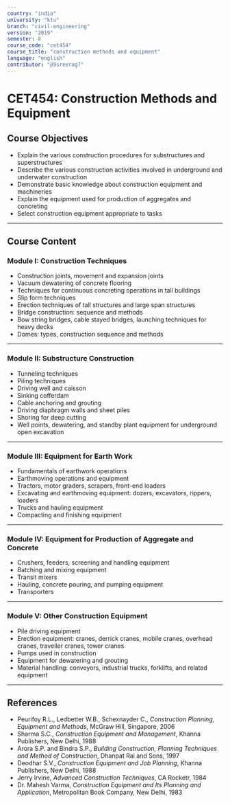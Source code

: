 ```yaml
---
country: "india"
university: "ktu"
branch: "civil-engineering"
version: "2019"
semester: 8
course_code: "cet454"
course_title: "construction methods and equipment"
language: "english"
contributor: "@9sreerag7"
---
```


# CET454: Construction Methods and Equipment

## Course Objectives

- Explain the various construction procedures for substructures and superstructures  
- Describe the various construction activities involved in underground and underwater construction  
- Demonstrate basic knowledge about construction equipment and machineries  
- Explain the equipment used for production of aggregates and concreting  
- Select construction equipment appropriate to tasks  

---

## Course Content

### Module I: Construction Techniques

- Construction joints, movement and expansion joints  
- Vacuum dewatering of concrete flooring  
- Techniques for continuous concreting operations in tall buildings  
- Slip form techniques  
- Erection techniques of tall structures and large span structures  
- Bridge construction: sequence and methods  
- Bow string bridges, cable stayed bridges, launching techniques for heavy decks  
- Domes: types, construction sequence and methods  

---

### Module II: Substructure Construction

- Tunneling techniques  
- Piling techniques  
- Driving well and caisson  
- Sinking cofferdam  
- Cable anchoring and grouting  
- Driving diaphragm walls and sheet piles  
- Shoring for deep cutting  
- Well points, dewatering, and standby plant equipment for underground open excavation  

---

### Module III: Equipment for Earth Work

- Fundamentals of earthwork operations  
- Earthmoving operations and equipment  
- Tractors, motor graders, scrapers, front-end loaders  
- Excavating and earthmoving equipment: dozers, excavators, rippers, loaders  
- Trucks and hauling equipment  
- Compacting and finishing equipment  

---

### Module IV: Equipment for Production of Aggregate and Concrete

- Crushers, feeders, screening and handling equipment  
- Batching and mixing equipment  
- Transit mixers  
- Hauling, concrete pouring, and pumping equipment  
- Transporters  

---

### Module V: Other Construction Equipment

- Pile driving equipment  
- Erection equipment: cranes, derrick cranes, mobile cranes, overhead cranes, traveller cranes, tower cranes  
- Pumps used in construction  
- Equipment for dewatering and grouting  
- Material handling: conveyors, industrial trucks, forklifts, and related equipment  

---

## References

- Peurifoy R.L., Ledbetter W.B., Schexnayder C., *Construction Planning, Equipment and Methods*, McGraw Hill, Singapore, 2006  
- Sharma S.C., *Construction Equipment and Management*, Khanna Publishers, New Delhi, 1988  
- Arora S.P. and Bindra S.P., *Building Construction, Planning Techniques and Method of Construction*, Dhanpat Rai and Sons, 1997  
- Deodhar S.V., *Construction Equipment and Job Planning*, Khanna Publishers, New Delhi, 1988  
- Jerry Irvine, *Advanced Construction Techniques*, CA Rocketr, 1984  
- Dr. Mahesh Varma, *Construction Equipment and Its Planning and Application*, Metropolitan Book Company, New Delhi, 1983  
